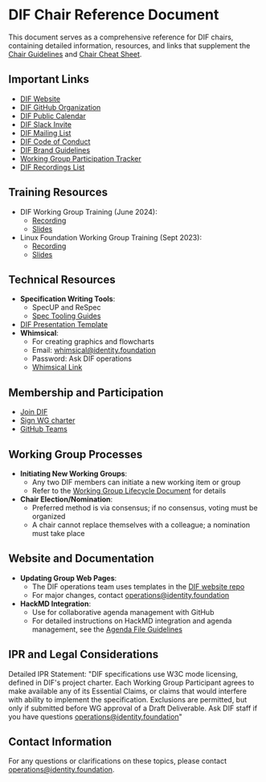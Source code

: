 # DIF Chair Reference Document

This document serves as a comprehensive reference for DIF chairs, containing detailed information, resources, and links that supplement the [Chair Guidelines](./chair_guidelines.md) and [Chair Cheat Sheet](./chair_cheat_sheet.md).

## Important Links

- [DIF Website](https://identity.foundation/)
- [DIF GitHub Organization](https://github.com/decentralized-identity)
- [DIF Public Calendar](http://bit.ly/dif-calendar)
- [DIF Slack Invite](https://bit.ly/DIF_slack_invite)
- [DIF Mailing List](https://dif.groups.io/g/main)
- [DIF Code of Conduct](https://github.com/decentralized-identity/org/blob/master/code-of-conduct.md)
- [DIF Brand Guidelines](http://bit.ly/DIF_brand_guidelines)
- [Working Group Participation Tracker](http://bit.ly/dif_wg_participation)
- [DIF Recordings List](http://bit.ly/DIF_recordings_list)

## Training Resources

- DIF Working Group Training (June 2024):
  - [Recording](https://drive.google.com/file/d/19W8AFdhTXZ_x0mxc9g2taRVEc9hln06P/view?usp=drive_link)
  - [Slides](https://drive.google.com/file/d/1CEjuQZdO8_byygJI1r3rOcz3OIr4ccDe/view?usp=drive_link)
- Linux Foundation Working Group Training (Sept 2023):
  - [Recording](https://drive.google.com/file/d/1PIsF1xQ5i1NPp_RG2A39NEfh6ck95HQg/view?usp=drive_link)
  - [Slides](https://docs.google.com/presentation/d/1I0B3dQLQa51uCV3VFXHLsbzmyB_jZMl4/edit?usp=sharing&ouid=116182654223161791531&rtpof=true&sd=true)

## Technical Resources

- **Specification Writing Tools**:
  - SpecUP and ReSpec
  - [Spec Tooling Guides](./spec-tooling-guides.md)
- [DIF Presentation Template](https://docs.google.com/presentation/d/1jXF5LhBLmKsbjCfGGBFNDC_tqISmgd8-DK-ISxSQkwc/edit#slide=id.g7760498cf3_0_50)
- **Whimsical**:
  - For creating graphics and flowcharts
  - Email: whimsical@identity.foundation
  - Password: Ask DIF operations
  - [Whimsical Link](https://whimsical.com/DMbT3mCT74bQ3wxCKBTDbQ)

## Membership and Participation

- [Join DIF](https://identity.foundation/join)
- [Sign WG charter](https://bit.ly/DIF-WG-select1)
- [GitHub Teams](https://github.com/orgs/decentralized-identity/teams)

## Working Group Processes

- **Initiating New Working Groups**:
  - Any two DIF members can initiate a new working item or group
  - Refer to the [Working Group Lifecycle Document](./working-group-lifecycle.md) for details
- **Chair Election/Nomination**:
  - Preferred method is via consensus; if no consensus, voting must be organized
  - A chair cannot replace themselves with a colleague; a nomination must take place

## Website and Documentation

- **Updating Group Web Pages**:
  - The DIF operations team uses templates in the [DIF website repo](https://github.com/decentralized-identity/decentralized-identity.github.io/tree/master/templates/pages/working-groups/)
  - For major changes, contact operations@identity.foundation
- **HackMD Integration**:
  - Use for collaborative agenda management with GitHub
  - For detailed instructions on HackMD integration and agenda management, see the [Agenda File Guidelines](./agenda_files.md)

## IPR and Legal Considerations

Detailed IPR Statement: "DIF specifications use W3C mode licensing, defined in DIF's project charter. Each Working Group Participant agrees to make available any of its Essential Claims, or claims that would interfere with ability to implement the specification. Exclusions are permitted, but only if submitted before WG approval of a Draft Deliverable. Ask DIF staff if you have questions operations@identity.foundation"

## Contact Information

For any questions or clarifications on these topics, please contact operations@identity.foundation.
